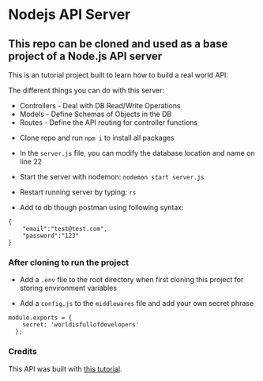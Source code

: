 # Nodejs API Server

## This repo can be cloned and used as a base project of a Node.js API server

This is an tutorial project built to learn how to build a real world API:

The different things you can do with this server:
<ul>
  <li>Controllers - Deal with DB Read/Write Operations</li>
  <li>Models - Define Schemas of Objects in the DB</li>
  <li>Routes - Define the API routing for controller functions</li>
</ul>

- Clone repo and run ```npm i``` to install all packages

- In the `server.js` file, you can modify the database location and name on line 22

- Start the server with nodemon: ```nodemon start server.js```

- Restart running server by typing: ```rs```

- Add to db though postman using following syntax:
```
{
	"email":"test@test.com",
	"password":"123"
}
```
### After cloning to run the project

- Add a ```.env``` flie to the root directory when first cloning this project for storing environment variables

- Add a `config.js` to the `middlewares` file and add your own secret phrase
```
module.exports = {
    secret: 'worldisfullofdevelopers'
  };
```

### Credits

This API was built with [this tutorial](https://www.codementor.io/olatundegaruba/nodejs-restful-apis-in-10-minutes-q0sgsfhbd).
